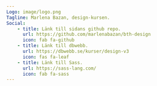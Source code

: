 ```yaml
---
Logo: image/logo.png
Tagline: Marlena Bazan, design-kursen.
Social:
    - title: Länk till sidans github repo.
      url: https://github.com/marlenabazan/bth-design
      icon: fab fa-github
    - title: Länk till dbwebb.
      url: https://dbwebb.se/kurser/design-v3
      icon: fas fa-leaf
    - title: Länk till Sass.
      url: https://sass-lang.com/
      icon: fab fa-sass
---
```

